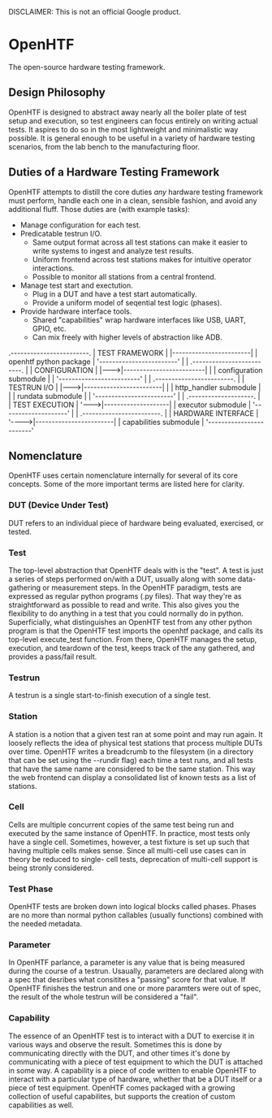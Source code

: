 DISCLAIMER: This is not an official Google product.


# OpenHTF
The open-source hardware testing framework.


## Design Philosophy
OpenHTF is designed to abstract away nearly all the boiler plate of test setup 
and execution, so test engineers can focus entirely on writing actual tests. It
aspires to do so in the most lightweight and minimalistic way possible. It is
general enough to be useful in a variety of hardware testing scenarios, from the
lab bench to the manufacturing floor.


## Duties of a Hardware Testing Framework
OpenHTF attempts to distill the core duties _any_ hardware testing framework 
must perform, handle each one in a clean, sensible fashion, and avoid any 
additional fluff. Those duties are (with example tasks):

  * Manage configuration for each test.
  * Predicatable testrun I/O.
    * Same output format across all test stations can make it easier to write
      systems to ingest and analyze test results.
    * Uniform frontend across test stations makes for intuitive operator
      interactions.
    * Possible to monitor all stations from a central frontend.
  * Manage test start and exectution.
    * Plug in a DUT and have a test start automatically.
    * Provide a uniform model of seqential test logic (phases).
  * Provide hardware interface tools.
    * Shared "capabilities" wrap hardware interfaces like USB, UART, GPIO, etc.
    * Can mix freely with higher levels of abstraction like ADB.

.------------------------.
|     TEST FRAMEWORK     |
|------------------------|
| openhtf python package |
'------------------------'
  |
  |    .-------------------------.
  |    |      CONFIGURATION      |
  |--->|-------------------------|
  |    | configuration submodule |
  |    '-------------------------'
  |
  |    .------------------------.
  |    |      TESTRUN I/O       |
  |--->|------------------------|
  |    | http_handler submodule |
  |    | rundata submodule      |
  |    '------------------------'
  |
  |    .--------------------.
  |    |   TEST EXECUTION   |
  '--->|--------------------|
       | executor submodule |
       '--------------------'
          |
          |     .------------------------.
          |     |   HARDWARE INTERFACE   |
          '---->|------------------------|
                | capabilities submodule |
                '------------------------'


## Nomenclature
OpenHTF uses certain nomenclature internally for several of its core concepts.
Some of the more important terms are listed here for clarity.


### DUT (Device Under Test)
DUT refers to an individual piece of hardware being evaluated, exercised, or
tested.


### Test
The top-level abstraction that OpenHTF deals with is the "test". A test is just
a series of steps performed on/with a DUT, usually along with some
data-gathering or measurement steps. In the OpenHTF paradigm, tests are
expressed as regular python programs (.py files). That way they're as
straightforward as possible to read and write. This also gives you the
flexibility to do anything in a test that you could normally do in python.
Superficially, what distinguishes an OpenHTF test from any other python program
is that the OpenHTF test imports the openhtf package, and calls its top-level
execute_test function. From there, OpenHTF manages the setup, execution, and
teardown of the test, keeps track of the any gathered, and provides a pass/fail
result.


### Testrun
A testrun is a single start-to-finish execution of a single test.


### Station
A station is a notion that a given test ran at some point and may run again. It
loosely reflects the idea of physical test stations that process multiple DUTs
over time. OpenHTF writes a breadcrumb to the filesystem (in a directory that
can be set using the --rundir flag) each time a test runs, and all tests that
have the same name are considered to be the same station. This way the web
frontend can display a consolidated list of known tests as a list of stations.


### Cell
Cells are multiple concurrent copies of the same test being run and executed by
the same instance of OpenHTF. In practice, most tests only have a single cell.
Sometimes, however, a test fixture is set up such that having multiple cells
makes sense. Since all multi-cell use cases can in theory be reduced to single-
cell tests, deprecation of multi-cell support is being stronly considered.


### Test Phase
OpenHTF tests are broken down into logical blocks called phases. Phases are no
more than normal python callables (usually functions) combined with the needed
metadata.


### Parameter
In OpenHTF parlance, a parameter is any value that is being measured during the
course of a testrun. Usaually, parameters are declared along with a spec that
desribes what consitites a "passing" score for that value. If OpenHTF finishes
the testrun and one or more paramters were out of spec, the result of the whole
testrun will be considered a "fail".


### Capability
The essence of an OpenHTF test is to interact with a DUT to exercise it in
various ways and observe the result. Sometimes this is done by communicating
directly with the DUT, and other times it's done by communicating with a piece
of test equipment to which the DUT is attached in some way. A capability is a
piece of code written to enable OpenHTF to interact with a particular type of
hardware, whether that be a DUT itself or a piece of test equipment. OpenHTF
comes packaged with a growing collection of useful capabilites, but supports the
creation of custom capabilities as well.
